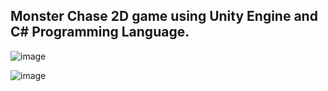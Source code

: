 ## Monster Chase 2D game using Unity Engine and C# Programming Language.

![image](https://user-images.githubusercontent.com/50957846/169715949-68cbc047-ec86-48de-ba95-49c96288ed82.png)

![image](https://user-images.githubusercontent.com/50957846/169715964-24cd196c-e68b-423c-b303-3ecad6d9426a.png)
